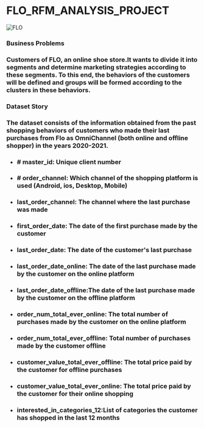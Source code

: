 # FLO_RFM_ANALYSIS_PROJECT

![FLO](https://github.com/Merttcoskun/FLO_RFM_ANALYSIS_PROJECT/assets/111244707/b1a787fe-34e5-408c-82ce-23eef8edfed0)

<h3> Business Problems <h3>

Customers of FLO, an online shoe store.It wants to divide it into segments and determine marketing strategies according to these segments. To this end, the behaviors of the customers will be defined and groups will be formed according to the clusters in these behaviors.



<h3> Dataset Story <h3>

The dataset consists of the information obtained from the past shopping behaviors of customers who made their last purchases from Flo as OmniChannel (both online and offline shopper) in the years 2020-2021.


 

- <h4> # master_id: Unique client number <h4>

- <h4> # order_channel:  Which channel of the shopping platform is used (Android, ios, Desktop, Mobile) <h4>

- <h4> last_order_channel: The channel where the last purchase was made <h4>
 
- <h4> first_order_date: The date of the first purchase made by the customer <h4>
 
- <h4> last_order_date: The date of the customer's last purchase <h4>
 
- <h4> last_order_date_online: The date of the last purchase made by the customer on the online platform <h4>
 
- <h4> last_order_date_offline:The date of the last purchase made by the customer on the offline platform <h4>
 
- <h4> order_num_total_ever_online: The total number of purchases made by the customer on the online platform <h4>
 
- <h4> order_num_total_ever_offline: Total number of purchases made by the customer offline <h4>
 
- <h4> customer_value_total_ever_offline: The total price paid by the customer for offline purchases <h4>
 
- <h4> customer_value_total_ever_online: The total price paid by the customer for their online shopping <h4>
 
- <h4> interested_in_categories_12:List of categories the customer has shopped in the last 12 months <h4>
